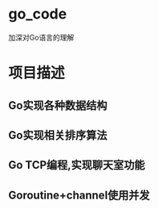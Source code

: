 # go_code
加深对Go语言的理解

# 项目描述
## Go实现各种数据结构

## Go实现相关排序算法

## Go TCP编程,实现聊天室功能

## Goroutine+channel使用并发
